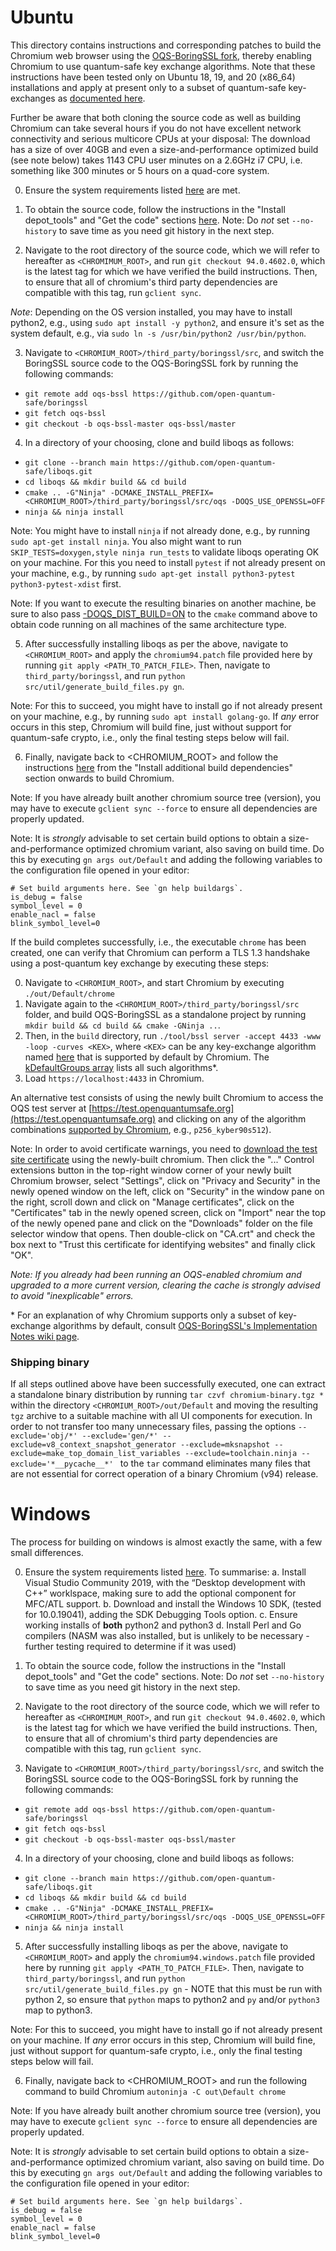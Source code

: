 # Ubuntu

This directory contains instructions and corresponding patches to build the Chromium web browser using the [OQS-BoringSSL fork](https://github.com/open-quantum-safe/boringssl), thereby enabling Chromium to use quantum-safe key exchange algorithms. Note that these instructions have been tested only on Ubuntu 18, 19, and 20 (x86_64) installations and apply at present only to a subset of quantum-safe key-exchanges as [documented here](https://github.com/open-quantum-safe/boringssl#key-exchange).

Further be aware that both cloning the source code as well as building Chromium can take several hours if you do not have excellent network connectivity and serious multicore CPUs at your disposal: The download has a size of over 40GB and even a size-and-performance optimized build (see note below) takes 1143 CPU user minutes on a 2.6GHz i7 CPU, i.e. something like 300 minutes or 5 hours on a quad-core system.

0. Ensure the system requirements listed [here](https://chromium.googlesource.com/chromium/src/+/master/docs/linux/build_instructions.md#System-requirements) are met.

1. To obtain the source code, follow the instructions in the "Install depot_tools" and "Get the code" sections [here](https://chromium.googlesource.com/chromium/src/+/master/docs/linux/build_instructions.md#Install). Note: Do *not* set `--no-history` to save time as you need git history in the next step.

2. Navigate to the root directory of the source code, which we will refer to hereafter as `<CHROMIMUM_ROOT>`, and run `git checkout 94.0.4602.0`, which is the latest tag for which we have verified the build instructions. Then, to ensure that all of chromium's third party dependencies are compatible with this tag, run `gclient sync`.

*Note*: Depending on the OS version installed, you may have to install python2, e.g., using `sudo apt install -y python2`, and ensure it's set as the system default, e.g., via `sudo ln -s /usr/bin/python2 /usr/bin/python`.

3. Navigate to `<CHROMIUM_ROOT>/third_party/boringssl/src`, and switch the BoringSSL source code to the OQS-BoringSSL fork by running the following commands:

- `git remote add oqs-bssl https://github.com/open-quantum-safe/boringssl`
- `git fetch oqs-bssl`
- `git checkout -b oqs-bssl-master oqs-bssl/master`

4. In a directory of your choosing, clone and build liboqs as follows:

- `git clone --branch main https://github.com/open-quantum-safe/liboqs.git`
- `cd liboqs && mkdir build && cd build`
- `cmake .. -G"Ninja" -DCMAKE_INSTALL_PREFIX=<CHROMIUM_ROOT>/third_party/boringssl/src/oqs -DOQS_USE_OPENSSL=OFF`
- `ninja && ninja install`

Note: You might have to install `ninja` if not already done, e.g., by running `sudo apt-get install ninja`. You also might want to run `SKIP_TESTS=doxygen,style ninja run_tests` to validate liboqs operating OK on your machine. For this you need to install `pytest` if not already present on your machine, e.g., by running `sudo apt-get install python3-pytest python3-pytest-xdist` first.

Note: If you want to execute the resulting binaries on another machine, be sure to also pass [-DOQS_DIST_BUILD=ON](https://github.com/open-quantum-safe/liboqs/wiki/Customizing-liboqs#oqs_dist_build) to the `cmake` command above to obtain code running on all machines of the same architecture type.

5. After successfully installing liboqs as per the above, navigate to `<CHROMIUM_ROOT>` and apply the `chromium94.patch` file provided here by running `git apply <PATH_TO_PATCH_FILE>`. Then, navigate to `third_party/boringssl`, and run `python src/util/generate_build_files.py gn`.

Note: For this to succeed, you might have to install go if not already present on your machine, e.g., by running `sudo apt install golang-go`. If _any_ error occurs in this step, Chromium will build fine, just without support for quantum-safe crypto, i.e., only the final testing steps below will fail.

6. Finally, navigate back to <CHROMIUM_ROOT> and follow the instructions [here](https://chromium.googlesource.com/chromium/src/+/master/docs/linux/build_instructions.md#Install-additional-build-dependencies) from the "Install additional build dependencies" section onwards to build Chromium. 

Note: If you have already built another chromium source tree (version), you may have to execute `gclient sync --force` to ensure all dependencies are properly updated.

Note: It is *strongly* advisable to set certain build options to obtain a size-and-performance optimized chromium variant, also saving on build time. Do this by executing `gn args out/Default` and adding the following variables to the configuration file opened in your editor:
```
# Set build arguments here. See `gn help buildargs`.
is_debug = false
symbol_level = 0
enable_nacl = false
blink_symbol_level=0
```


If the build completes successfully, i.e., the executable `chrome` has been created, one can verify that Chromium can perform a TLS 1.3 handshake using a post-quantum key exchange by executing these steps:

0. Navigate to `<CHROMIUM_ROOT>`, and start Chromium by executing `./out/Default/chrome`
1. Navigate again to the `<CHROMIUM_ROOT>/third_party/boringssl/src` folder, and build OQS-BoringSSL as a standalone project by running `mkdir build && cd build && cmake -GNinja ..`.
2. Then, in the `build` directory, run `./tool/bssl server -accept 4433 -www -loop -curves <KEX>`, where `<KEX>` can be any key-exchange algorithm named [here](https://github.com/open-quantum-safe/boringssl#supported-algorithms) that is supported by default by Chromium. The [kDefaultGroups array](https://github.com/open-quantum-safe/boringssl/blob/master/ssl/t1_lib.cc#L375) lists all such algorithms\*.
3. Load `https://localhost:4433` in Chromium.

An alternative test consists of using the newly built Chromium to access the OQS test server at [https://test.openquantumsafe.org](https://test.openquantumsafe.org) and clicking on any of the algorithm combinations [supported by Chromium](https://github.com/open-quantum-safe/boringssl/blob/master/ssl/t1_lib.cc#L375), e.g., `p256_kyber90s512`).

Note: In order to avoid certificate warnings, you need to [download the test site certificate](https://test.openquantumsafe.org/CA.crt) using the newly-built chromium. Then click the "..." Control extensions button in the top-right window corner of your newly built Chromium browser, select "Settings", click on "Privacy and Security" in the newly opened window on the left, click on "Security" in the window pane on the right, scroll down and click on "Manage certificates", click on the "Certificates" tab in the newly opened screen, click on "Import" near the top of the newly opened pane and click on the "Downloads" folder on the file selector window that opens. Then double-click on "CA.crt" and check the box next to "Trust this certificate for identifying websites" and finally click "OK".

*Note: If you already had been running an OQS-enabled chromium and upgraded to a more current version, clearing the cache is strongly advised to avoid "inexplicable" errors.*

\* For an explanation of why Chromium supports only a subset of key-exchange algorithms by default, consult [OQS-BoringSSL's Implementation Notes wiki page](https://github.com/open-quantum-safe/boringssl/wiki/Implementation-Notes).

### Shipping binary

If all steps outlined above have been successfully executed, one can extract a standalone binary distribution by running `tar czvf chromium-binary.tgz *` within the directory `<CHROMIUM_ROOT>/out/Default` and moving the resulting `tgz` archive to a suitable machine with all UI components for execution. In order to not transfer too many unnecessary files, passing the options `--exclude='obj/*' --exclude='gen/*' --exclude=v8_context_snapshot_generator --exclude=mksnapshot --exclude=make_top_domain_list_variables --exclude=toolchain.ninja --exclude='*__pycache__*' ` to the `tar` command eliminates many files that are not essential for correct operation of a binary Chromium (v94) release.

# Windows

The process for building on windows is almost exactly the same, with a few small differences.

0. Ensure the system requirements listed [here](https://chromium.googlesource.com/chromium/src/+/refs/heads/main/docs/windows_build_instructions.md). To summarise:
    a. Install  Visual Studio Community 2019, with the “Desktop development with C++” worklspace, making sure to add the optional component for MFC/ATL support.
    b. Download and install the Windows 10 SDK, (tested for 10.0.19041), adding the SDK Debugging Tools option.
    c. Ensure working installs of **both** python2 and python3
    d. Install Perl and Go compilers (NASM was also installed, but is unlikely to be necessary - further testing required to determine if it was used)
   
 1. To obtain the source code, follow the instructions in the "Install depot_tools" and "Get the code" sections. Note: Do *not* set `--no-history` to save time as you need git history in the next step.

2. Navigate to the root directory of the source code, which we will refer to hereafter as `<CHROMIMUM_ROOT>`, and run `git checkout 94.0.4602.0`, which is the latest tag for which we have verified the build instructions. Then, to ensure that all of chromium's third party dependencies are compatible with this tag, run `gclient sync`.


3. Navigate to `<CHROMIUM_ROOT>/third_party/boringssl/src`, and switch the BoringSSL source code to the OQS-BoringSSL fork by running the following commands:

- `git remote add oqs-bssl https://github.com/open-quantum-safe/boringssl`
- `git fetch oqs-bssl`
- `git checkout -b oqs-bssl-master oqs-bssl/master`

4. In a directory of your choosing, clone and build liboqs as follows:

- `git clone --branch main https://github.com/open-quantum-safe/liboqs.git`
- `cd liboqs && mkdir build && cd build`
- `cmake .. -G"Ninja" -DCMAKE_INSTALL_PREFIX=<CHROMIUM_ROOT>/third_party/boringssl/src/oqs -DOQS_USE_OPENSSL=OFF`
- `ninja && ninja install`
    
5. After successfully installing liboqs as per the above, navigate to `<CHROMIUM_ROOT>` and apply the `chromium94.windows.patch` file provided here by running `git apply <PATH_TO_PATCH_FILE>`. Then, navigate to `third_party/boringssl`, and run `python src/util/generate_build_files.py gn` - NOTE that this must be run with python 2, so ensure that `python` maps to python2 and `py` and/or `python3` map to python3.

Note: For this to succeed, you might have to install go if not already present on your machine. If _any_ error occurs in this step, Chromium will build fine, just without support for quantum-safe crypto, i.e., only the final testing steps below will fail.

6. Finally, navigate back to <CHROMIUM_ROOT> and run the following command to build Chromium `autoninja -C out\Default chrome`

Note: If you have already built another chromium source tree (version), you may have to execute `gclient sync --force` to ensure all dependencies are properly updated.

Note: It is *strongly* advisable to set certain build options to obtain a size-and-performance optimized chromium variant, also saving on build time. Do this by executing `gn args out/Default` and adding the following variables to the configuration file opened in your editor:
```
# Set build arguments here. See `gn help buildargs`.
is_debug = false
symbol_level = 0
enable_nacl = false
blink_symbol_level=0
```
